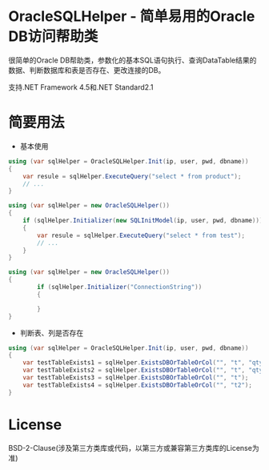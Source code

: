 

# OracleSQLHelper - 简单易用的Oracle DB访问帮助类

很简单的Oracle DB帮助类，参数化的基本SQL语句执行、查询DataTable结果的数据、判断数据库和表是否存在、更改连接的DB。

支持.NET Framework 4.5和.NET Standard2.1

# 简要用法

- 基本使用

```cs
using (var sqlHelper = OracleSQLHelper.Init(ip, user, pwd, dbname))
{
    var resule = sqlHelper.ExecuteQuery("select * from product");
    // ...
}
```

```cs           
using (var sqlHelper = new OracleSQLHelper())
{
    if (sqlHelper.Initializer(new SQLInitModel(ip, user, pwd, dbname)))
    {
        var resule = sqlHelper.ExecuteQuery("select * from test");
        // ...
    }
}
```


```cs
using (var sqlHelper = new OracleSQLHelper())
{
        if (sqlHelper.Initializer("ConnectionString"))
        {

        }
}
```

- 判断表、列是否存在

```cs
using (var sqlHelper = OracleSQLHelper.Init(ip, user, pwd, dbname))
{
    var testTableExists1 = sqlHelper.ExistsDBOrTableOrCol("", "t", "qty");
    var testTableExists2 = sqlHelper.ExistsDBOrTableOrCol("", "t", "qty_No");
    var testTableExists3 = sqlHelper.ExistsDBOrTableOrCol("", "t");
    var testTableExists4 = sqlHelper.ExistsDBOrTableOrCol("", "t2");
}
```


# License

BSD-2-Clause(涉及第三方类库或代码，以第三方或兼容第三方类库的License为准)